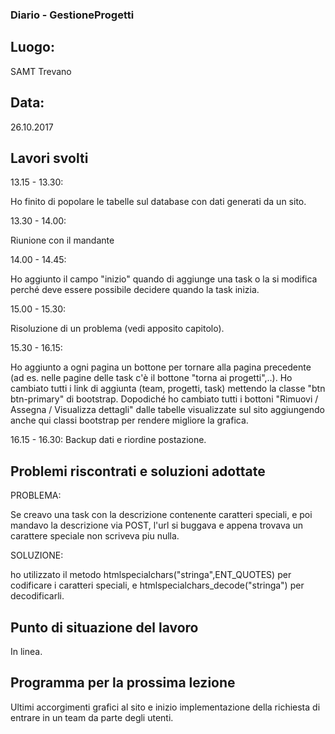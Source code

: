 ### Diario - GestioneProgetti
## Luogo:
SAMT Trevano

## Data: 
26.10.2017

## Lavori svolti			
13.15 - 13.30:  

Ho finito di popolare le tabelle sul database con dati generati da un sito.

13.30 - 14.00: 

Riunione con il mandante

14.00 - 14.45:

Ho aggiunto il campo "inizio" quando di aggiunge una task o la si modifica perché deve essere possibile decidere quando la task inizia.

15.00 - 15.30: 

Risoluzione di un problema (vedi apposito capitolo).

15.30 - 16.15:

Ho aggiunto a ogni pagina un bottone per tornare alla pagina precedente (ad es. nelle pagine delle task c'è il bottone "torna ai progetti",..). Ho cambiato tutti i link di aggiunta (team, progetti, task) mettendo la classe "btn btn-primary" di bootstrap.
Dopodiché ho cambiato tutti i bottoni "Rimuovi / Assegna / Visualizza dettagli" dalle tabelle visualizzate sul sito aggiungendo anche qui classi bootstrap per rendere migliore la grafica.

16.15 - 16.30: 
Backup dati e riordine postazione. 

## Problemi riscontrati e soluzioni adottate
PROBLEMA: 

Se creavo una task con la descrizione contenente caratteri speciali, e poi mandavo la descrizione via POST, l'url si buggava e appena trovava un carattere speciale non scriveva piu nulla.

SOLUZIONE:   

ho utilizzato il metodo htmlspecialchars("stringa",ENT_QUOTES) per codificare i caratteri speciali, e htmlspecialchars_decode("stringa") per decodificarli.

## Punto di situazione del lavoro
In linea.

## Programma per la prossima lezione
Ultimi accorgimenti grafici al sito e inizio implementazione della richiesta di entrare in un team da parte degli utenti.
